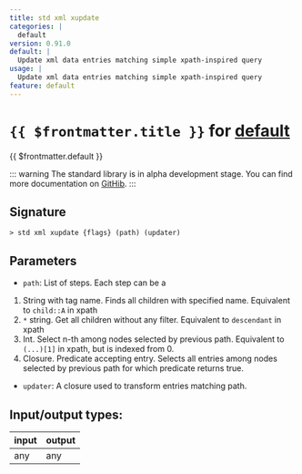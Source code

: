 ```yaml
---
title: std xml xupdate
categories: |
  default
version: 0.91.0
default: |
  Update xml data entries matching simple xpath-inspired query
usage: |
  Update xml data entries matching simple xpath-inspired query
feature: default
---
```

<!-- This file is automatically generated. Please edit the command in https://github.com/nushell/nushell instead. -->

# `{{ $frontmatter.title }}` for [default](/commands/categories/default.md)

<div class='command-title'>{{ $frontmatter.default }}</div>


::: warning
The standard library is in alpha development stage. You can find more documentation on [GitHib](https://github.com/nushell/nushell/tree/main/crates/nu-std).
:::
## Signature

```> std xml xupdate {flags} (path) (updater)```

## Parameters

 -  `path`: List of steps. Each step can be a
1. String with tag name. Finds all children with specified name. Equivalent to `child::A` in xpath
2. `*` string. Get all children without any filter. Equivalent to `descendant` in xpath
3. Int. Select n-th among nodes selected by previous path. Equivalent to `(...)[1]` in xpath, but is indexed from 0.
4. Closure. Predicate accepting entry. Selects all entries among nodes selected by previous path for which predicate returns true.
 -  `updater`: A closure used to transform entries matching path.


## Input/output types:

| input | output |
| ----- | ------ |
| any   | any    |
